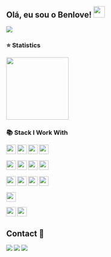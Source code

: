 

## Olá, eu sou o Benlove! <img src="https://raw.githubusercontent.com/iampavangandhi/iampavangandhi/master/gifs/Hi.gif" width="30px"></h2>


<a href="https://github.com/benlove-chris"><img src="https://github-readme-stats.vercel.app/api/top-langs/?username=benlove-chris&theme=dark&count_private=true&show_icons=true&title_color=6e40c9&icon_color=6e40c9&line_height=10" /></a>



<h3 align="left">⭐  Statistics</h3>

<p align="left">
    <img src="https://github-readme-streak-stats.herokuapp.com/?user=Benlove-chris&theme=dark&count_private=true&show_icons=true&title_color=6e40c9&icon_color=6e40c9&line_height=10" height ="165"/>
  <br/>
</p>

### 📚  Stack I Work With 

<p>
 <img src="https://img.shields.io/badge/javascript-F7DF1E.svg?&style=for-the-badge&logo=javascript&logoColor=white" height="25"/>
 <img src="https://img.shields.io/badge/html-FC490B?&style=for-the-badge&logo=html5&logoColor=white" height="25"/>
 <img src="https://img.shields.io/badge/css-264DE4?style=for-the-badge&logo=css3&logoColor=white" height="25"/>
 <img src="https://img.shields.io/badge/Python-FFD43B?style=for-the-badge&logo=python&logoColor=darkgreen" height="25"/>
 
</p>

<p>
 <img src ="https://img.shields.io/badge/typescript-007ACC?&logo=TypeScript&style=for-the-badge&logoColor=white" height ="25"/>
 <img src="https://img.shields.io/badge/Node.js-339933?style=for-the-badge&logo=nodedotjs&logoColor=white" height="25"/>
 <img src ="https://img.shields.io/badge/MongoDB-339933?style=for-the-badge&logo=mongodb&logoColor=white" height ="25"/>
 <img src="https://img.shields.io/badge/react-61DBFB.svg?&style=for-the-badge&logo=react&logoColor=white" height="25"/>
 </p>
 
 <p>
 <img src ="https://img.shields.io/badge/MySQL-00000F?style=for-the-badge&logo=mysql&logoColor=white" height ="25"/>
 <img src ="https://img.shields.io/badge/SQL-Alchemy-red?style=for-the-badge&logo=sqlalchemy&logoColor=danger" height ="25"/>
    
 <img src ="https://img.shields.io/badge/Postgre-lightblue?style=for-the-badge&logo=postgresql&logoColor=darkblue" height ="25"/>
 <img src ="https://img.shields.io/badge/Flask-00000F?style=for-the-badge&logo=flask&logoColor=white" height ="25"/>
</p>

<p>
 <img src="https://img.shields.io/badge/Bootstrap-563D7C?style=for-the-badge&logo=bootstrap&logoColor=white" height="25"/>
</p>

<p align="left">
  <img src="https://img.shields.io/badge/git-F05033?style=for-the-badge&logo=git&logoColor=white" height="25"/>
  <img src="https://img.shields.io/badge/github-171516?style=for-the-badge&logo=github&logoColor=white" height="25"/>
</p>

 
<div>
 

## Contact :iphone:
 <a href="https://www.instagram.com/benlov.b7/" target="_blank"><img src="https://img.shields.io/badge/-Instagram-%23E4405F?style=for-the-badge&logo=instagram&logoColor=white" target="_blank"></a>
 <a href = "mailto:anelusbenlove@gmail.com"><img src="https://img.shields.io/badge/-Gmail-%23333?style=for-the-badge&logo=gmail&logoColor=white" target="_blank"></a>
 <a href="https://www.linkedin.com/in/benlovej/" target="_blank"><img src="https://img.shields.io/badge/-LinkedIn-%230077B5?style=for-the-badge&logo=linkedin&logoColor=white" target="_blank"></a>
 

 </div>
 
   
   
